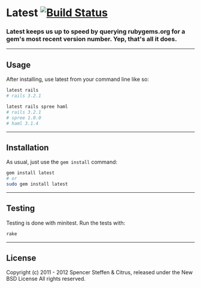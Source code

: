 # Latest [![Build Status](https://secure.travis-ci.org/citrus/latest.png)](http://travis-ci.org/citrus/latest)

### Latest keeps us up to speed by querying rubygems.org for a gem's most recent version number. Yep, that's all it does.


------------------------------------------------------------------------------
Usage
------------------------------------------------------------------------------

After installing, use latest from your command line like so:


```bash
latest rails
# rails 3.2.1

latest rails spree haml
# rails 3.2.1
# spree 1.0.0
# haml 3.1.4
```


------------------------------------------------------------------------------
Installation
------------------------------------------------------------------------------

As usual, just use the `gem install` command:

```bash
gem install latest
# or
sudo gem install latest
```


------------------------------------------------------------------------------
Testing
------------------------------------------------------------------------------

Testing is done with minitest. Run the tests with:

```bash
rake
```


------------------------------------------------------------------------------
License
------------------------------------------------------------------------------

Copyright (c) 2011 - 2012 Spencer Steffen & Citrus, released under the New BSD License All rights reserved.
